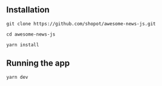 ## Installation

```shell
git clone https://github.com/shopot/awesome-news-js.git

cd awesome-news-js

yarn install
```
## Running the app

```shell
yarn dev
```
